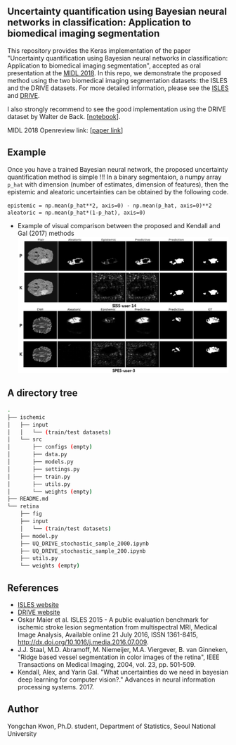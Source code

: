 ## Uncertainty quantification using Bayesian neural networks in classification: Application to biomedical imaging segmentation

This repository provides the Keras implementation of the paper "Uncertainty quantification using Bayesian neural networks in classification: Application to biomedical imaging segmentation", accepted as oral presentation at the [MIDL 2018](https://midl.amsterdam/). In this repo, we demonstrate the proposed method using the two biomedical imaging segmentation datasets: the ISLES and the DRIVE datasets. For more detailed information, please see the [ISLES](ischemic/src) and [DRIVE](retina).

I also strongly recommend to see the good implementation using the DRIVE dataset by Walter de Back. [[notebook](https://gitlab.com/wdeback/dl-keras-tutorial/blob/master/notebooks/3-cnn-segment-retina-uncertainty.ipynb)].

MIDL 2018 Openreview link: [[paper link](https://openreview.net/forum?id=Sk_P2Q9sG)]

## Example

Once you have a trained Bayesian neural network, the proposed uncertainty quantification method is simple !!! In a binary segmentaion, a numpy array `p_hat` with dimension (number of estimates, dimension of features), then the epistemic and aleatoric uncertainties can be obtained by the following code.

```
epistemic = np.mean(p_hat**2, axis=0) - np.mean(p_hat, axis=0)**2
aleatoric = np.mean(p_hat*(1-p_hat), axis=0)
```

- Example of visual comparison between the proposed and Kendall and Gal (2017) methods
![Visual comparison between the proposed and Kendall and Gal (2017) methods](figure/comparison_main.png?raw=true "Visual comparison between the proposed and Kendall and Gal (2017) methods")

## A directory tree

```bash
.
├── ischemic
│   ├── input
│   │   └── (train/test datasets)
│   └── src
│       ├── configs (empty)
│       ├── data.py
│       ├── models.py
│       ├── settings.py
│       ├── train.py
│       ├── utils.py
│       └── weights (empty)
├── README.md
└── retina
    ├── fig
    ├── input
    │   └── (train/test datasets)
    ├── model.py
    ├── UQ_DRIVE_stochastic_sample_2000.ipynb
    ├── UQ_DRIVE_stochastic_sample_200.ipynb
    ├── utils.py
    └── weights (empty)

```

## References

- [ISLES website](http://www.isles-challenge.org/)
- [DRIVE website](https://www.isi.uu.nl/Research/Databases/DRIVE/)
- Oskar Maier et al. ISLES 2015 - A public evaluation benchmark for ischemic stroke lesion segmentation from multispectral MRI, Medical Image Analysis, Available online 21 July 2016, ISSN 1361-8415, http://dx.doi.org/10.1016/j.media.2016.07.009. 
- J.J. Staal, M.D. Abramoff, M. Niemeijer, M.A. Viergever, B. van Ginneken, "Ridge based vessel segmentation in color images of the retina", IEEE Transactions on Medical Imaging, 2004, vol. 23, pp. 501-509.
- Kendall, Alex, and Yarin Gal. "What uncertainties do we need in bayesian deep learning for computer vision?." Advances in neural information processing systems. 2017.

## Author

Yongchan Kwon, Ph.D. student, Department of Statistics, Seoul National University
